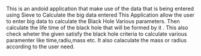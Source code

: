 This is an andoid application that make use of the data that is being entered using Sieve to Calculate the big data entered
This Application allow the user to enter big data to calculate the Black Hole Various parameters.
Then calculate the life time of the black hole that will be formed by it .
This also check wheter the given satisfy the black hole criteria to calculate various paramenter like time,radiu,mass etc.
It also calaculate the mass or radius according to the user need.
